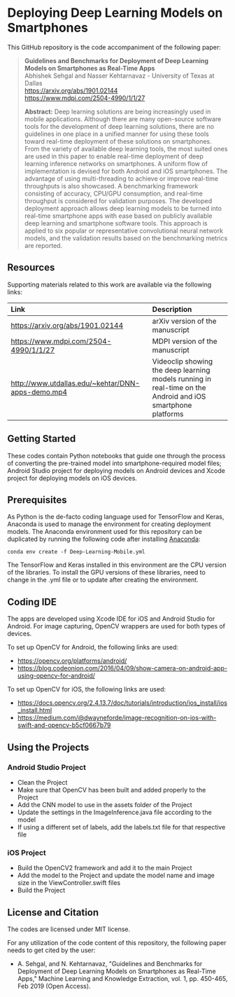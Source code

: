 # Deploying Deep Learning Models on Smartphones

This GitHub repository is the code accompaniment of the following paper:
> **Guidelines and Benchmarks for Deployment of Deep Learning Models on Smartphones as Real-Time Apps**<br>
> Abhishek Sehgal and Nasser Kehtarnavaz - University of Texas at Dallas<br>
> https://arxiv.org/abs/1901.02144<br>
> https://www.mdpi.com/2504-4990/1/1/27<br>
>
> **Abstract:** Deep learning solutions are being increasingly used in mobile applications. Although there are many open-source software tools for the development of deep learning solutions, there are no guidelines in one place in a unified manner for using these tools toward real-time deployment of these solutions on smartphones. From the variety of available deep learning tools, the most suited ones are used in this paper to enable real-time deployment of deep learning inference networks on smartphones. A uniform flow of implementation is devised for both Android and iOS smartphones. The advantage of using multi-threading to achieve or improve real-time throughputs is also showcased. A benchmarking framework consisting of accuracy, CPU/GPU consumption, and real-time throughput is considered for validation purposes. The developed deployment approach allows deep learning models to be turned into real-time smartphone apps with ease based on publicly available deep learning and smartphone software tools. This approach is applied to six popular or representative convolutional neural network models, and the validation results based on the benchmarking metrics are reported.

## Resources
Supporting materials related to this work are available via the following links:

|**Link**|Description
|:-------|:----------
|https://arxiv.org/abs/1901.02144| arXiv version of the manuscript
|https://www.mdpi.com/2504-4990/1/1/27| MDPI version of the manuscript
|http://www.utdallas.edu/~kehtar/DNN-apps-demo.mp4| Videoclip showing the deep learning models running in real-time on the Android and iOS smartphone platforms

## Getting Started
These codes contain Python notebooks that guide one through the process of converting the pre-trained model into smartphone-required model files; Android Studio project for deploying models on Android devices and Xcode project for deploying models on iOS devices.

## Prerequisites

As Python is the de-facto coding language used for TensorFlow and Keras, Anaconda is used to manage the environment for creating deployment models. The Anaconda environment used for this repository can be duplicated by running the following code after installing [Anaconda](https://www.anaconda.com/distribution/):
```
conda env create -f Deep-Learning-Mobile.yml
```
The TensorFlow and Keras installed in this environment are the CPU version of the libraries. To install the GPU versions of these libraries, need to change in the .yml file or to update after creating the environment.

## Coding IDE

The apps are developed using Xcode IDE for iOS and Android Studio for Android. For image capturing, OpenCV wrappers are used for both types of devices.

To set up OpenCV for Android, the following links are used:

- https://opencv.org/platforms/android/
- https://blog.codeonion.com/2016/04/09/show-camera-on-android-app-using-opencv-for-android/

To set up OpenCV for iOS, the following links are used:
- https://docs.opencv.org/2.4.13.7/doc/tutorials/introduction/ios_install/ios_install.html
- https://medium.com/@dwayneforde/image-recognition-on-ios-with-swift-and-opencv-b5cf0667b79

## Using the Projects

### Android Studio Project
- Clean the Project
- Make sure that OpenCV has been built and added properly to the Project
- Add the CNN model to use in the assets folder of the Project
- Update the settings in the ImageInference.java file according to the model
- If using a different set of labels, add the labels.txt file for that respective file

### iOS Project
- Build the OpenCV2 framework and add it to the main Project
- Add the model to the Project and update the model name and image size in the ViewController.swift files
- Build the Project

## License and Citation
The codes are licensed under MIT license.

For any utilization of the code content of this repository, the following paper needs to get cited by the user:

- A. Sehgal, and N. Kehtarnavaz, "Guidelines and Benchmarks for Deployment of Deep Learning Models on Smartphones as Real-Time Apps," Machine Learning and Knowledge Extraction, vol. 1, pp. 450-465, Feb 2019 (Open Access).
